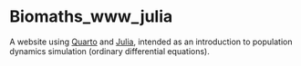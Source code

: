 # Biomaths_www_julia

A website using [Quarto](www.quarto.org) and [Julia](www.julialang.org), intended as an introduction to population dynamics simulation (ordinary differential equations).